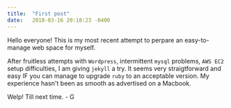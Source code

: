 ```yaml
---
title:  "First post"
date:   2018-03-16 20:18:23 -0400
---
```


Hello everyone! This is my most recent attempt to perpare an easy-to-manage web space for myself. 

After fruitless attempts with `Wordpress`, intermittent `mysql` problems, `AWS EC2` setup difficulties, I am giving `jekyll` a try. It seems very straigtforward and easy IF you can manage to upgrade `ruby` to an acceptable version. My experience hasn't been as smooth as advertised on a Macbook.

Welp! Till next time. - G

